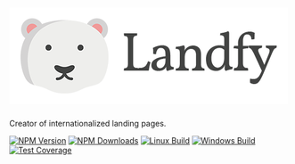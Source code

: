 # ![Landfy](https://raw.githubusercontent.com/landfy/design/master/logo.png)
Creator of internationalized landing pages.

[![NPM Version][npm-image]][npm-url]
[![NPM Downloads][downloads-image]][downloads-url]
[![Linux Build][travis-image]][travis-url]
[![Windows Build][appveyor-image]][appveyor-url]
[![Test Coverage][coveralls-image]][coveralls-url]

[npm-image]: https://img.shields.io/npm/v/landfy.svg
[npm-url]: https://npmjs.org/package/landfy
[downloads-image]: https://img.shields.io/npm/dm/landfy.svg
[downloads-url]: https://npmjs.org/package/landfy
[travis-image]: https://img.shields.io/travis/landfy/landfy/master.svg?label=linux
[travis-url]: https://travis-ci.org/landfy/landfy
[appveyor-image]: https://img.shields.io/appveyor/ci/fabiorogeriosj/landfy/master.svg?label=windows
[appveyor-url]: https://ci.appveyor.com/project/fabiorogeriosj/landfy
[coveralls-image]: https://img.shields.io/coveralls/landfy/landfy/master.svg
[coveralls-url]: https://coveralls.io/r/landfy/landfy?branch=master
